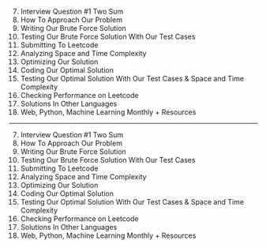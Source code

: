 7. Interview Question #1 Two Sum
8. How To Approach Our Problem
9. Writing Our Brute Force Solution
10. Testing Our Brute Force Solution With Our Test Cases
11. Submitting To Leetcode
12. Analyzing Space and Time Complexity
13. Optimizing Our Solution
14. Coding Our Optimal Solution
15. Testing Our Optimal Solution With Our Test Cases & Space and Time Complexity
16. Checking Performance on Leetcode
17. Solutions In Other Languages
18. Web, Python, Machine Learning Monthly + Resources

---

7. Interview Question #1 Two Sum
8. How To Approach Our Problem
9. Writing Our Brute Force Solution
10. Testing Our Brute Force Solution With Our Test Cases
11. Submitting To Leetcode
12. Analyzing Space and Time Complexity
13. Optimizing Our Solution
14. Coding Our Optimal Solution
15. Testing Our Optimal Solution With Our Test Cases & Space and Time Complexity
16. Checking Performance on Leetcode
17. Solutions In Other Languages
18. Web, Python, Machine Learning Monthly + Resources
